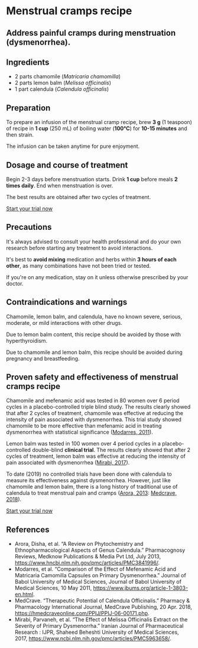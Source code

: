 # Menstrual cramps recipe 

## Address painful cramps during menstruation (dysmenorrhea).

## Ingredients
- 2 parts chamomile (*Matricaria chamomilla*)
- 2 parts lemon balm (*Melissa officinalis*)
- 1 part calendula (*Calendula officinalis*)

## Preparation

To prepare an infusion of the menstrual cramp recipe, brew **3 g** (1 teaspoon) of recipe in **1 cup** (250 mL) of boiling water (**100°C**) for **10-15 minutes** and then strain.

The infusion can be taken anytime for pure enjoyment.

## Dosage and course of treatment

Begin 2-3 days before menstruation starts. Drink **1 cup** before meals **2 times daily**. End when menstruation is over.

The best results are obtained after two cycles of treatment.

[Start your trial now](#todo-add-page-link)

## Precautions

It's always advised to consult your health professional and do your own research before starting any treatment to avoid interactions.

It's best to **avoid mixing** medication and herbs within **3 hours of each other**, as many combinations have not been tried or tested.

If you're on any medication, stay on it unless otherwise prescribed by your doctor.

## Contraindications and warnings

Chamomile, lemon balm, and calendula, have no known severe, serious, moderate, or mild interactions with other drugs.

Due to lemon balm content, this recipe should be avoided by those with hyperthyroidism.

Due to chamomile and lemon balm, this recipe should be avoided during pregnancy and breastfeeding.

## Proven safety and effectiveness of menstrual cramps recipe

Chamomile and mefenamic acid was tested in 80 women over 6 period cycles in a placebo-controlled triple blind study. The results clearly showed that after 2 cycles of treatment, chamomile was effective at reducing the intensity of pain associated with dysmenorrhea. This trial study showed chamomile to be more effective than mefenamic acid in treating dysmenorrhea with statistical significance ([Modarres, 2011]).

Lemon balm was tested in 100 women over 4 period cycles in a placebo-controlled double-blind **clinical trial**. The results clearly showed that after 2 cycles of treatment, lemon balm was effective at reducing the intensity of pain associated with dysmenorrhea ([Mirabi, 2017]).

To date (2019) no controlled trials have been done with calendula to measure its effectiveness against dysmenorrhea. However, just like chamomile and lemon balm, there is a long history of traditional use of calendula to treat menstrual pain and cramps ([Arora, 2013]: [Medcrave, 2018]). 

[Start your trial now](#todo-add-page-link)

## References

- Arora, Disha, et al. “A Review on Phytochemistry and Ethnopharmacological Aspects of Genus Calendula.” Pharmacognosy Reviews, Medknow Publications &amp; Media Pvt Ltd, July 2013, https://www.hncbi.nlm.nih.gov/pmc/articles/PMC3841996/.
- Modarres, et al. “Comparison of the Effect of Mefenamic Acid and Matricaria Camomilla Capsules on Primary Dysmenorrhea.” Journal of Babol University of Medical Sciences, Journal of Babol University of Medical Sciences, 10 May 2011, https://www.jbums.org/article-1-3803-en.html.
- MedCrave. “Therapeutic Potential of Calendula Officinalis.” Pharmacy &amp; Pharmacology International Journal, MedCrave Publishing, 20 Apr. 2018, https://hmedcraveonline.com/PPIJ/PPIJ-06-00171.php.
- Mirabi, Parvaneh, et al. “The Effect of Melissa Officinalis Extract on the Severity of Primary Dysmenorrha.” Iranian Journal of Pharmaceutical Research : IJPR, Shaheed Beheshti University of Medical Sciences, 2017, https://www.ncbi.nlm.nih.gov/pmc/articles/PMC5963658/.


[Arora, 2013]: https://www.hncbi.nlm.nih.gov/pmc/articles/PMC3841996/

[Modarres, 2011]: https://www.jbums.org/article-1-3803-en.html

[Mirabi, 2017]: https://www.ncbi.nlm.nih.gov/pmc/articles/PMC5963658/

[Medcrave, 2018]: https://hmedcraveonline.com/PPIJ/PPIJ-06-00171.php




